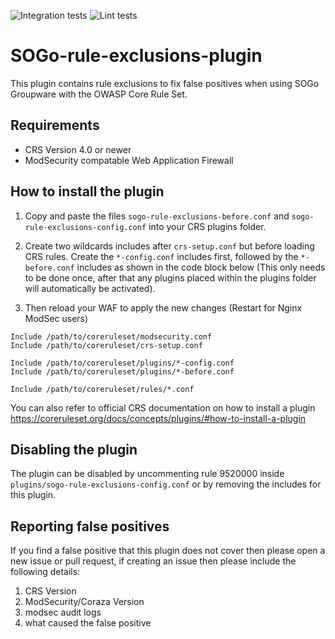 ![Integration tests](https://github.com/EsadCetiner/sogo-rule-exclusions-plugin/actions/workflows/integration.yml/badge.svg)
![Lint tests](https://github.com/EsadCetiner/sogo-rule-exclusions-plugin/actions/workflows/lint.yml/badge.svg)

# SOGo-rule-exclusions-plugin
This plugin contains rule exclusions to fix false positives when using SOGo Groupware with the OWASP Core Rule Set.

## Requirements
- CRS Version 4.0 or newer
- ModSecurity compatable Web Application Firewall

## How to install the plugin
1. Copy and paste the files ``sogo-rule-exclusions-before.conf`` and ``sogo-rule-exclusions-config.conf`` into your CRS plugins folder.

2. Create two wildcards includes after ``crs-setup.conf`` but before loading CRS rules. Create the ``*-config.conf`` includes first, followed by the ``*-before.conf`` includes as shown in the code block below (This only needs to be done once, after that any plugins placed within the plugins folder will automatically be activated).

3. Then reload your WAF to apply the new changes (Restart for Nginx ModSec users)

```
Include /path/to/coreruleset/modsecurity.conf
Include /path/to/coreruleset/crs-setup.conf

Include /path/to/coreruleset/plugins/*-config.conf
Include /path/to/coreruleset/plugins/*-before.conf

Include /path/to/coreruleset/rules/*.conf
```

You can also refer to official CRS documentation on how to install a plugin https://coreruleset.org/docs/concepts/plugins/#how-to-install-a-plugin

## Disabling the plugin
The plugin can be disabled by uncommenting rule 9520000 inside ``plugins/sogo-rule-exclusions-config.conf`` or by removing the includes for this plugin.

## Reporting false positives
If you find a false positive that this plugin does not cover then please open a new issue or pull request, if creating an issue then please include the following details:

1. CRS Version
2. ModSecurity/Coraza Version
3. modsec audit logs
4. what caused the false positive
